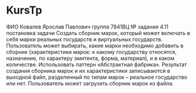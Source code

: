 # KursTp
ФИО Ковалев Ярослав Павлович
группа 7841ВЦ
№ задания 4.11
постановка задачи
Создать сборник марок, который может включать в себя марки реальных государств и виртуальных государств. Пользователь может выбирать, какие марки необходимо добавить в сборник (характеристики марок: к какому государству относятся, назначение, по характеру эмитента, форма, материал), и в каком количестве. Использовать паттерн «Абстрактная фабрика». Результат создания сборника марок и их характеристики записываются в выходной файл, разделенный по типам марок – реальное государство или нет. Пользователь может загрузить сборник марок из файла.

